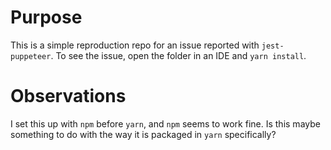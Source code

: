 # Purpose

This is a simple reproduction repo for an issue reported with `jest-puppeteer`. To see the issue, open the folder in an IDE and `yarn install`. 

# Observations

I set this up with `npm` before `yarn`, and `npm` seems to work fine. Is this maybe something to do with the way it is packaged in `yarn` specifically?